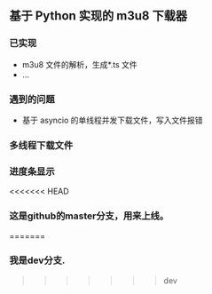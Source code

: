 ## 基于 Python 实现的 m3u8 下载器

### 已实现

- m3u8 文件的解析，生成\*.ts 文件
- ...

### 遇到的问题

- 基于 asyncio 的单线程并发下载文件，写入文件报错

### 多线程下载文件

### 进度条显示

<<<<<<< HEAD
### 这是github的master分支，用来上线。
=======
### 我是dev分支.
>>>>>>> dev
